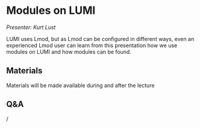 # Modules on LUMI

*Presenter: Kurt Lust*

LUMI uses Lmod, but as Lmod can be configured in different ways, even an experienced
Lmod user can learn from this presentation how we use modules on LUMI and how
modules can be found.


## Materials

Materials will be made available during and after the lecture

<!--
<video src="https://462000265.lumidata.eu/2day-20241210/recordings/04-Modules.mp4" controls="controls">
</video>
-->

<!--
-   A video recording will follow.

-   [Slides](https://462000265.lumidata.eu/2day-20241210/files/LUMI-2day-20241210-04-Modules.pdf)

-   [Course notes](04-Modules.md)

-   [Exercises](E04-Modules.md)
-->


## Q&A

/
